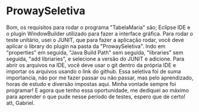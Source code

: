 # ProwaySeletiva
Bom, os requisitos para rodar o programa "TabelaMaria" são; Eclipse IDE e o plugin WindowBuilder utilizado para fazer a interface gráfica.
Para rodar o teste unitário, usei o JUNIT, que para fazer a aplicação rodar, você deve aplicar o library do plugin na pasta da "ProwaySeletiva".
Indo em "properties" em seguida, "Java Build Path" sem seguida, "libraries" sem seguida, "add libriaries", e selecione a versão do JUNIT e adicione.
Para abrir os arquivos na IDE, você deve usar o git dentro da própria IDE e importar os arquivos usando o link do github.
Essa seletiva foi de suma importancia, não por me fazer passar ou não passar, mas pelo aprendizado, horas de estudo e diversão impostas aqui.
Minha vontade sempre foi programar! E agora que tenho essa oportunidade, me dediquei ao máximo para aprender o que pude nesse período de testes, espero que de certo! 
att, Gabriel.
